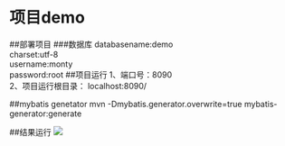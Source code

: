 # 项目demo
##部署项目
###数据库
databasename:demo <br/>
charset:utf-8 <br>
username:monty <br>
password:root
##项目运行
1、端口号：8090 <br>
2、项目运行根目录：  localhost:8090/

##mybatis genetator
mvn -Dmybatis.generator.overwrite=true mybatis-generator:generate

##结果运行
![](http://ww1.sinaimg.cn/large/ed4268b7gy1gd1n25g63jj211v0j9gm0.jpg)